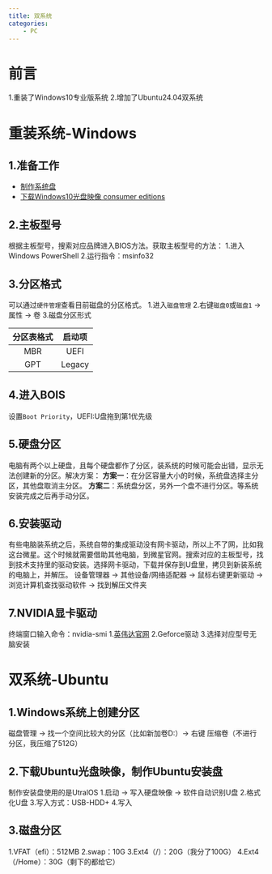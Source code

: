 ```yaml
---
title: 双系统
categories:
    - PC
---
```

# 前言
1.重装了Windows10专业版系统
2.增加了Ubuntu24.04双系统
<!-- more -->

# 重装系统-Windows
## 1.准备工作
- [制作系统盘](https://www.wepe.com.cn/)
- [下载Windows10光盘映像 consumer editions](https://msdn.itellyou.cn/)

## 2.主板型号
根据主板型号，搜索对应品牌进入BIOS方法。获取主板型号的方法：
1.进入Windows PowerShell
2.运行指令：msinfo32

## 3.分区格式
可以通过`硬件管理`查看目前磁盘的分区格式。
1.进入`磁盘管理`
2.右键`磁盘0`或`磁盘1` -> 属性 -> 卷
3.磁盘分区形式

|分区表格式 |启动项 |
|:---:|:---:|
|MBR    |UEFI   |
|GPT    |Legacy |

## 4.进入BOIS
设置`Boot Priority`，UEFI:U盘拖到第1优先级

## 5.硬盘分区
电脑有两个以上硬盘，且每个硬盘都作了分区，装系统的时候可能会出错，显示无法创建新的分区。解决方案：
**方案一**：在分区容量大小的时候，系统盘选择主分区，其他盘取消主分区。
**方案二**：系统盘分区，另外一个盘不进行分区。等系统安装完成之后再手动分区。

## 6.安装驱动
有些电脑装系统之后，系统自带的集成驱动没有网卡驱动，所以上不了网，比如我这台微星。这个时候就需要借助其他电脑，到微星官网。搜索对应的主板型号，找到技术支持里的驱动安装。选择网卡驱动，下载并保存到U盘里，拷贝到新装系统的电脑上，并解压。
设备管理器 -> 其他设备/网络适配器 -> 鼠标右键更新驱动 -> 浏览计算机查找驱动软件 -> 找到解压文件夹

## 7.NVIDIA显卡驱动
终端窗口输入命令：nvidia-smi
1.[英伟达官网](https://www.nvidia.cn/)
2.Geforce驱动
3.选择对应型号无脑安装

# 双系统-Ubuntu
## 1.Windows系统上创建分区
磁盘管理 -> 找一个空间比较大的分区（比如新加卷D:）-> 右键 压缩卷（不进行分区，我压缩了512G）

## 2.下载Ubuntu光盘映像，制作Ubuntu安装盘
制作安装盘使用的是UtralOS
1.启动 -> 写入硬盘映像 -> 软件自动识别U盘
2.格式化U盘
3.写入方式：USB-HDD+
4.写入

## 3.磁盘分区
1.VFAT（efi）：512MB
2.swap：10G
3.Ext4（/）：20G（我分了100G）
4.Ext4（/Home）：30G（剩下的都给它）